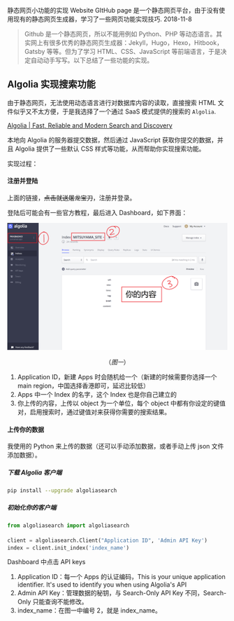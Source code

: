 静态网页小功能的实现
Website
GItHub page 是一个静态网页平台，由于没有使用现有的静态网页生成器，学习了一些网页功能实现技巧.
2018-11-8

>   Github 是一个静态网页，所以不能用例如 Python、PHP 等动态语言。其实网上有很多优秀的静态网页生成器：Jekyll，Hugo，Hexo，Hitbook，Gatsby 等等。但为了学习 HTML、CSS、JavaScript 等前端语言，于是决定自动动手写写。以下总结了一些功能的实现。

## Algolia 实现搜索功能

由于静态网页，无法使用动态语言进行对数据库内容的读取，直接搜索 HTML 文件似乎又不太方便，于是我选择了一个通过 SaaS 模式提供的搜索的 `Algolia`.

[Algolia | Fast, Reliable and Modern Search and Discovery](https://www.algolia.com/)

本地向 Algolia 的服务器提交数据，然后通过 JavaScript 获取你提交的数据，并且 Algolia 提供了一些默认 CSS 样式等功能，从而帮助你实现搜索功能。

实现过程：

#### 注册并登陆

上面的链接，~~点击就送屠龙宝刀~~，注册并登录。



登陆后可能会有一些官方教程，最后进入 Dashboard，如下界面：

![1541685074182](../img/1541685074182.png)

$$
（图一）
$$

1. Application ID，新建 Apps 时会随机给一个（新建的时候需要你选择一个 main region，中国选择香港即可，延迟比较低）
2. Apps 中一个 Index 的名字，这个 Index 也是你自己建立的
3. 你上传的内容，上传以 object 为一个单位，每个 object 中都有你设定的键值对，启用搜索时，通过键值对来获得你需要的搜索结果。

#### 上传你的数据

我使用的 Python 来上传的数据（还可以手动添加数据，或者手动上传 json 文件添加数据）。

##### 下载 Algolia 客户端

```bash
pip install --upgrade algoliasearch
```

##### 初始化你的客户端

```python
from algoliasearch import algoliasearch

client = algoliasearch.Client("Application ID", 'Admin API Key')
index = client.init_index('index_name')
```

Dashboard 中点击 API keys

1. Application ID：每一个 Apps 的认证编码，This is your unique application identifier. It's used to identify you when using Algolia's API
2. Admin API Key：管理数据的秘钥，与 Search-Only API Key 不同，Search-Only 只能查询不能修改。
3. index_name：在图一中编号 2，就是 index_name。